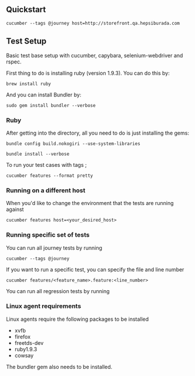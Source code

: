 ## Quickstart

	cucumber --tags @journey host=http://storefront.qa.hepsiburada.com

## Test Setup

Basic test base setup with cucumber, capybara, selenium-webdriver and rspec.

First thing to do is installing ruby (version 1.9.3). You can do this by:

    brew install ruby

And you can install Bundler by:

    sudo gem install bundler --verbose

### Ruby

After getting into the directory, all you need to do is just installing the gems:

    bundle config build.nokogiri --use-system-libraries

    bundle install --verbose

To run your test cases with tags ;

    cucumber features --format pretty

### Running on a different host

When you'd like to change the environment that the tests are running against

	cucumber features host=<your_desired_host>

### Running specific set of tests

You can run all journey tests by running

	cucumber --tags @journey

If you want to run a specific test, you can specify the file and line number

	cucumber features/<feature_name>.feature:<line_number>

You can run all regression tests by running

### Linux agent requirements 

Linux agents require the following packages to be installed

* xvfb
* firefox
* freetds-dev
* ruby1.9.3
* cowsay

The bundler gem also needs to be installed.
